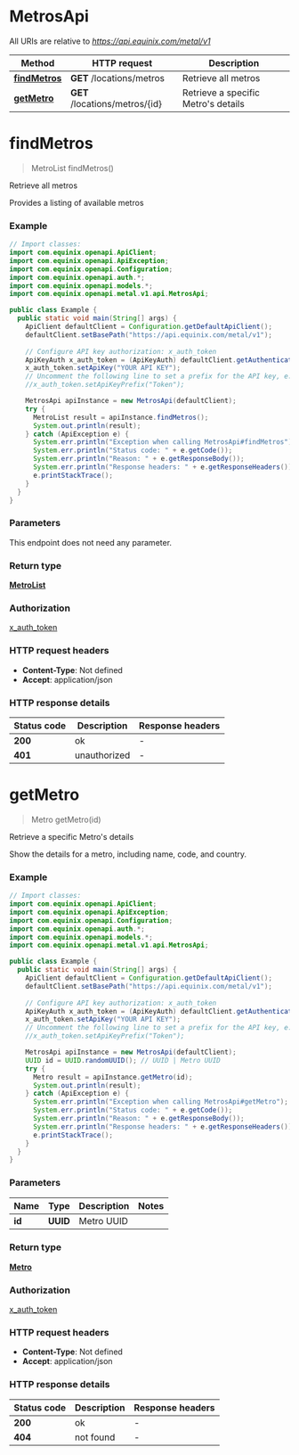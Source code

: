 # MetrosApi

All URIs are relative to *https://api.equinix.com/metal/v1*

| Method | HTTP request | Description |
|------------- | ------------- | -------------|
| [**findMetros**](MetrosApi.md#findMetros) | **GET** /locations/metros | Retrieve all metros |
| [**getMetro**](MetrosApi.md#getMetro) | **GET** /locations/metros/{id} | Retrieve a specific Metro&#39;s details |


<a name="findMetros"></a>
# **findMetros**
> MetroList findMetros()

Retrieve all metros

Provides a listing of available metros

### Example
```java
// Import classes:
import com.equinix.openapi.ApiClient;
import com.equinix.openapi.ApiException;
import com.equinix.openapi.Configuration;
import com.equinix.openapi.auth.*;
import com.equinix.openapi.models.*;
import com.equinix.openapi.metal.v1.api.MetrosApi;

public class Example {
  public static void main(String[] args) {
    ApiClient defaultClient = Configuration.getDefaultApiClient();
    defaultClient.setBasePath("https://api.equinix.com/metal/v1");
    
    // Configure API key authorization: x_auth_token
    ApiKeyAuth x_auth_token = (ApiKeyAuth) defaultClient.getAuthentication("x_auth_token");
    x_auth_token.setApiKey("YOUR API KEY");
    // Uncomment the following line to set a prefix for the API key, e.g. "Token" (defaults to null)
    //x_auth_token.setApiKeyPrefix("Token");

    MetrosApi apiInstance = new MetrosApi(defaultClient);
    try {
      MetroList result = apiInstance.findMetros();
      System.out.println(result);
    } catch (ApiException e) {
      System.err.println("Exception when calling MetrosApi#findMetros");
      System.err.println("Status code: " + e.getCode());
      System.err.println("Reason: " + e.getResponseBody());
      System.err.println("Response headers: " + e.getResponseHeaders());
      e.printStackTrace();
    }
  }
}
```

### Parameters
This endpoint does not need any parameter.

### Return type

[**MetroList**](MetroList.md)

### Authorization

[x_auth_token](../README.md#x_auth_token)

### HTTP request headers

 - **Content-Type**: Not defined
 - **Accept**: application/json

### HTTP response details
| Status code | Description | Response headers |
|-------------|-------------|------------------|
| **200** | ok |  -  |
| **401** | unauthorized |  -  |

<a name="getMetro"></a>
# **getMetro**
> Metro getMetro(id)

Retrieve a specific Metro&#39;s details

Show the details for a metro, including name, code, and country.

### Example
```java
// Import classes:
import com.equinix.openapi.ApiClient;
import com.equinix.openapi.ApiException;
import com.equinix.openapi.Configuration;
import com.equinix.openapi.auth.*;
import com.equinix.openapi.models.*;
import com.equinix.openapi.metal.v1.api.MetrosApi;

public class Example {
  public static void main(String[] args) {
    ApiClient defaultClient = Configuration.getDefaultApiClient();
    defaultClient.setBasePath("https://api.equinix.com/metal/v1");
    
    // Configure API key authorization: x_auth_token
    ApiKeyAuth x_auth_token = (ApiKeyAuth) defaultClient.getAuthentication("x_auth_token");
    x_auth_token.setApiKey("YOUR API KEY");
    // Uncomment the following line to set a prefix for the API key, e.g. "Token" (defaults to null)
    //x_auth_token.setApiKeyPrefix("Token");

    MetrosApi apiInstance = new MetrosApi(defaultClient);
    UUID id = UUID.randomUUID(); // UUID | Metro UUID
    try {
      Metro result = apiInstance.getMetro(id);
      System.out.println(result);
    } catch (ApiException e) {
      System.err.println("Exception when calling MetrosApi#getMetro");
      System.err.println("Status code: " + e.getCode());
      System.err.println("Reason: " + e.getResponseBody());
      System.err.println("Response headers: " + e.getResponseHeaders());
      e.printStackTrace();
    }
  }
}
```

### Parameters

| Name | Type | Description  | Notes |
|------------- | ------------- | ------------- | -------------|
| **id** | **UUID**| Metro UUID | |

### Return type

[**Metro**](Metro.md)

### Authorization

[x_auth_token](../README.md#x_auth_token)

### HTTP request headers

 - **Content-Type**: Not defined
 - **Accept**: application/json

### HTTP response details
| Status code | Description | Response headers |
|-------------|-------------|------------------|
| **200** | ok |  -  |
| **404** | not found |  -  |


